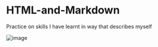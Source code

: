 # HTML-and-Markdown
Practice on skills I have learnt in way that describes myself 

![image](https://user-images.githubusercontent.com/87410280/125913665-ea51b350-7692-45cc-bac8-8a5494bf9be6.jpeg)
